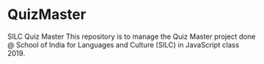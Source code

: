 # QuizMaster
SILC Quiz Master
This repository is to manage the Quiz Master project done @ School of India for Languages and Culture (SILC) in JavaScript class 2019.
